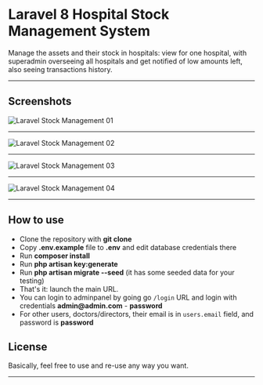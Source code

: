 # Laravel 8 Hospital Stock Management System

Manage the assets and their stock in hospitals: view for one hospital, with superadmin overseeing all hospitals and get notified of low amounts left, also seeing transactions history.

- - - - -

## Screenshots 

![Laravel Stock Management 01](https://quickadminpanel.com/blog/wp-content/uploads/2020/04/Screen-Shot-2020-04-07-at-12.24.57-PM.png)

- - - - -

![Laravel Stock Management 02](https://quickadminpanel.com/blog/wp-content/uploads/2020/04/Screen-Shot-2020-04-07-at-12.24.04-PM.png)

- - - - -

![Laravel Stock Management 03](https://quickadminpanel.com/blog/wp-content/uploads/2020/04/Screen-Shot-2020-04-07-at-12.24.18-PM.png)

- - - - -

![Laravel Stock Management 04](https://quickadminpanel.com/blog/wp-content/uploads/2020/04/Screen-Shot-2020-04-07-at-12.25.12-PM.png)

- - - - -

## How to use

- Clone the repository with __git clone__
- Copy __.env.example__ file to __.env__ and edit database credentials there
- Run __composer install__
- Run __php artisan key:generate__
- Run __php artisan migrate --seed__ (it has some seeded data for your testing)
- That's it: launch the main URL. 
- You can login to adminpanel by going go `/login` URL and login with credentials __admin@admin.com__ - __password__
- For other users, doctors/directors, their email is in `users.email` field, and password is __password__


## License

Basically, feel free to use and re-use any way you want.

---


